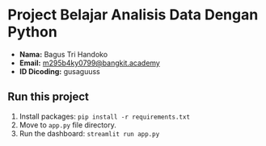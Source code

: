 # Project Belajar Analisis Data Dengan Python  
- **Nama:** Bagus Tri Handoko
- **Email:** m295b4ky0799@bangkit.academy
- **ID Dicoding:** gusaguuss

## Run this project
1. Install packages: `pip install -r requirements.txt`
2. Move to `app.py` file directory. 
3. Run the dashboard: `streamlit run app.py`

